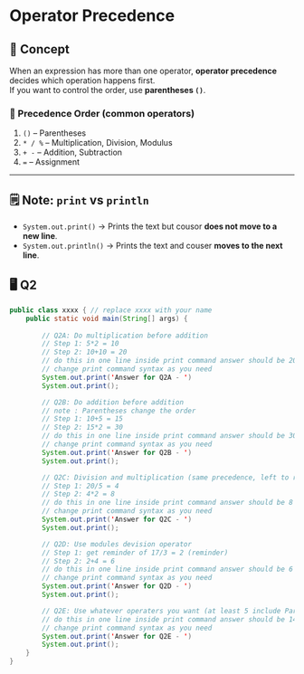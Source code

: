 # Operator Precedence

## 📘 Concept
When an expression has more than one operator, **operator precedence** decides which operation happens first.  
If you want to control the order, use **parentheses `()`**.

### 🔹 Precedence Order (common operators)
1. `()` – Parentheses  
2. `* / %` – Multiplication, Division, Modulus  
3. `+ -` – Addition, Subtraction  
4. `=` – Assignment  

---

## 🗒️ Note: `print` vs `println`
- `System.out.print()` → Prints the text but cousor **does not move to a new line**.  
- `System.out.println()` → Prints the text and couser **moves to the next line**.  

## 🖥️ Q2

```java
public class xxxx { // replace xxxx with your name
    public static void main(String[] args) {
        
        // Q2A: Do multiplication before addition
        // Step 1: 5*2 = 10
        // Step 2: 10+10 = 20
        // do this in one line inside print command answer should be 20
        // change print command syntax as you need
        System.out.print('Answer for Q2A - ')
        System.out.print();

        // Q2B: Do addition before addition
        // note : Parentheses change the order
        // Step 1: 10+5 = 15
        // Step 2: 15*2 = 30
        // do this in one line inside print command answer should be 30
        // change print command syntax as you need
        System.out.print('Answer for Q2B - ')
        System.out.print();

        // Q2C: Division and multiplication (same precedence, left to right)
        // Step 1: 20/5 = 4
        // Step 2: 4*2 = 8
        // do this in one line inside print command answer should be 8
        // change print command syntax as you need
        System.out.print('Answer for Q2C - ')
        System.out.print();

        // Q2D: Use modules devision operator
        // Step 1: get reminder of 17/3 = 2 (reminder)
        // Step 2: 2+4 = 6
        // do this in one line inside print command answer should be 6
        // change print command syntax as you need
        System.out.print('Answer for Q2D - ')
        System.out.print();

        // Q2E: Use whatever operaters you want (at least 5 include Parentheses)
        // do this in one line inside print command answer should be 14
        // change print command syntax as you need
        System.out.print('Answer for Q2E - ')
        System.out.print();
    }
}

